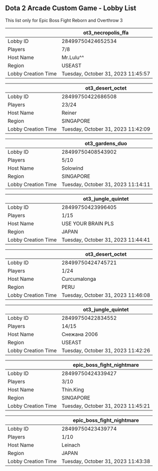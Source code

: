 ## Dota 2 Arcade Custom Game - Lobby List

This list only for Epic Boss Fight Reborn and Overthrow 3

|  | ot3_necropolis_ffa |
| ------ | ------ |
| Lobby ID | 28499750424652534 |
| Players | 7/8 |
| Host Name | Mr.Lulu^^ |
| Region | USEAST |
| Lobby Creation Time | Tuesday, October 31, 2023 11:45:57 |


|  | ot3_desert_octet |
| ------ | ------ |
| Lobby ID | 28499750422686508 |
| Players | 23/24 |
| Host Name | Reiner |
| Region | SINGAPORE |
| Lobby Creation Time | Tuesday, October 31, 2023 11:42:09 |


|  | ot3_gardens_duo |
| ------ | ------ |
| Lobby ID | 28499750408543902 |
| Players | 5/10 |
| Host Name | Solowind |
| Region | SINGAPORE |
| Lobby Creation Time | Tuesday, October 31, 2023 11:14:11 |


|  | ot3_jungle_quintet |
| ------ | ------ |
| Lobby ID | 28499750423996405 |
| Players | 1/15 |
| Host Name | USE YOUR BRAIN PLS |
| Region | JAPAN |
| Lobby Creation Time | Tuesday, October 31, 2023 11:44:41 |


|  | ot3_desert_octet |
| ------ | ------ |
| Lobby ID | 28499750424745721 |
| Players | 1/24 |
| Host Name | Curcumalonga |
| Region | PERU |
| Lobby Creation Time | Tuesday, October 31, 2023 11:46:08 |


|  | ot3_jungle_quintet |
| ------ | ------ |
| Lobby ID | 28499750422834552 |
| Players | 14/15 |
| Host Name | Снежана 2006 |
| Region | USEAST |
| Lobby Creation Time | Tuesday, October 31, 2023 11:42:26 |


|  | epic_boss_fight_nightmare |
| ------ | ------ |
| Lobby ID | 28499750424339427 |
| Players | 3/10 |
| Host Name | Thin.King |
| Region | SINGAPORE |
| Lobby Creation Time | Tuesday, October 31, 2023 11:45:21 |


|  | epic_boss_fight_nightmare |
| ------ | ------ |
| Lobby ID | 28499750423439774 |
| Players | 1/10 |
| Host Name | Leinach |
| Region | JAPAN |
| Lobby Creation Time | Tuesday, October 31, 2023 11:43:38 |



